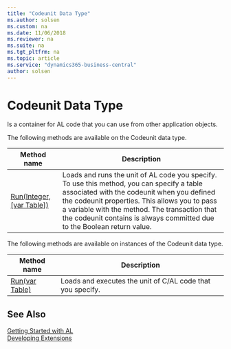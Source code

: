 ```yaml
---
title: "Codeunit Data Type"
ms.author: solsen
ms.custom: na
ms.date: 11/06/2018
ms.reviewer: na
ms.suite: na
ms.tgt_pltfrm: na
ms.topic: article
ms.service: "dynamics365-business-central"
author: solsen
---
```

[//]: # (START>DO_NOT_EDIT)
[//]: # (IMPORTANT:Do not edit any of the content between here and the END>DO_NOT_EDIT.)
[//]: # (Any modifications should be made in the .xml files in the ModernDev repo.)
# Codeunit Data Type
Is a container for AL code that you can use from other application objects.

The following methods are available on the Codeunit data type.


|Method name|Description|
|-----------|-----------|
|[Run(Integer, [var Table])](codeunit-run-method.md)|Loads and runs the unit of AL code you specify. To use this method, you can specify a table associated with the codeunit when you defined the codeunit properties. This allows you to pass a variable with the method. The transaction that the codeunit contains is always committed due to the Boolean return value.|

The following methods are available on instances of the Codeunit data type.

|Method name|Description|
|-----------|-----------|
|[Run(var Table)](codeunitinstance-run-method.md)|Loads and executes the unit of C/AL code that you specify.|

[//]: # (IMPORTANT: END>DO_NOT_EDIT)
## See Also  
[Getting Started with AL](../../devenv-get-started.md)  
[Developing Extensions](../../devenv-dev-overview.md)  
